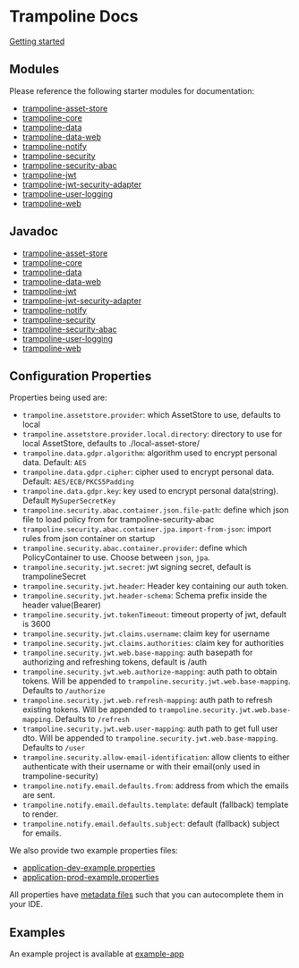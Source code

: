 # Trampoline Docs

[Getting started](GETTING_STARTED.md)

## Modules

Please reference the following starter modules for documentation:

- [trampoline-asset-store](../trampoline-asset-store)
- [trampoline-core](../trampoline-core)
- [trampoline-data](../trampoline-data)
- [trampoline-data-web](../trampoline-data-web)
- [trampoline-notify](../trampoline-notify)
- [trampoline-security](../trampoline-security)
- [trampoline-security-abac](../trampoline-security-abac)
- [trampoline-jwt](../trampoline-jwt)
- [trampoline-jwt-security-adapter](../trampoline-jwt-security-adapter)
- [trampoline-user-logging](../trampoline-user-logging)
- [trampoline-web](../trampoline-web)

## Javadoc

- [trampoline-asset-store](https://lucadev.com/trampoline/docs/trampoline-asset-store)
- [trampoline-core](https://lucadev.com/trampoline/docs/trampoline-core)
- [trampoline-data](https://lucadev.com/trampoline/docs/trampoline-data)
- [trampoline-data-web](https://lucadev.com/trampoline/docs/trampoline-data-web)
- [trampoline-jwt](https://lucadev.com/trampoline/docs/trampoline-jwt)
- [trampoline-jwt-security-adapter](https://lucadev.com/trampoline/docs/trampoline-jwt-security-adapter)
- [trampoline-notify](https://lucadev.com/trampoline/docs/trampoline-notify)
- [trampoline-security](https://lucadev.com/trampoline/docs/trampoline-security)
- [trampoline-security-abac](https://lucadev.com/trampoline/docs/trampoline-security-abac)
- [trampoline-user-logging](https://lucadev.com/trampoline/docs/trampoline-user-logging)
- [trampoline-web](https://lucadev.com/trampoline/docs/trampoline-web)

## Configuration Properties

Properties being used are:

- `trampoline.assetstore.provider`: which AssetStore to use, defaults to local
- `trampoline.assetstore.provider.local.directory`: directory to use for local AssetStore, defaults to ./local-asset-store/
- `trampoline.data.gdpr.algorithm`: algorithm used to encrypt personal data. Default: `AES` 
- `trampoline.data.gdpr.cipher`: cipher used to encrypt personal data. Default: `AES/ECB/PKCS5Padding`
- `trampoline.data.gdpr.key`: key used to encrypt personal data(string). Default `MySuperSecretKey`
- `trampoline.security.abac.container.json.file-path`: define which json file to load policy from for trampoline-security-abac
- `trampoline.security.abac.container.jpa.import-from-json`: import rules from json container on startup
- `trampoline.security.abac.container.provider`: define which PolicyContainer to use. Choose between `json`, `jpa`.
- `trampoline.security.jwt.secret`: jwt signing secret, default is trampolineSecret
- `trampoline.security.jwt.header`: Header key containing our auth token.
- `trampoline.security.jwt.header-schema`: Schema prefix inside the header value(Bearer)
- `trampoline.security.jwt.tokenTimeout`: timeout property of jwt, default is 3600
- `trampoline.security.jwt.claims.username`: claim key for username
- `trampoline.security.jwt.claims.authorities`: claim key for authorities
- `trampoline.security.jwt.web.base-mapping`: auth basepath for authorizing and refreshing tokens, default is /auth
- `trampoline.security.jwt.web.authorize-mapping`: auth path to obtain tokens. Will be appended to `trampoline.security.jwt.web.base-mapping`. Defaults to `/authorize`
- `trampoline.security.jwt.web.refresh-mapping`: auth path to refresh existing tokens. Will be appended to `trampoline.security.jwt.web.base-mapping`. Defaults to `/refresh`
- `trampoline.security.jwt.web.user-mapping`: auth path to get full user dto. Will be appended to `trampoline.security.jwt.web.base-mapping`. Defaults to `/user`
- `trampoline.security.allow-email-identification`: allow clients to either authenticate with their username or with their email(only used in trampoline-security)
- `trampoline.notify.email.defaults.from`: address from which the emails are sent.
- `trampoline.notify.email.defaults.template`: default (fallback) template to render.
- `trampoline.notify.email.defaults.subject`: default (fallback) subject for emails. 

We also provide two example properties files:

- [application-dev-example.properties](application-dev-example.properties)
- [application-prod-example.properties](application-prod-example.properties)

All properties have [metadata files](https://docs.spring.io/spring-boot/docs/current/reference/html/configuration-metadata.html) such that you can autocomplete them in your IDE.


## Examples

An example project is available at [example-app](../example-app)
